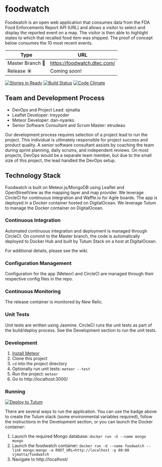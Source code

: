 # foodwatch

Foodwatch is an open web application that consumes data from the FDA Food Enforcements Report API (URL) and allows a visitor to select and display the reported event on a map.  The visitor is then able to highlight states to which that recalled food item was shipped.  The proof of concept below consumes the 10 most recent events.

Type | URL
---- | ---
Master Branch :rocket: | https://foodwatch.dtec.com/
Release :sunny: | Coming soon!

[![Stories in Ready](https://badge.waffle.io/DistributedInformationTechnologies/foodwatch.png?label=ready&title=Ready)](https://waffle.io/DistributedInformationTechnologies/foodwatch)
[![Build Status](https://circleci.com/gh/DistributedInformationTechnologies/foodwatch/tree/master.png?style=shield)](https://circleci.com/gh/DistributedInformationTechnologies/foodwatch)
[![Code Climate](https://codeclimate.com/github/DistributedInformationTechnologies/foodwatch/badges/gpa.svg)](https://codeclimate.com/github/DistributedInformationTechnologies/foodwatch)

## Team and Development Process
- DevOps and Project Lead: sjmatta
- Leaflet Developer: treyyoder
- Meteor Developer: dan-nyanko
- Senior Software Consultant and Scrum Master: etrudeau

Our development process requires selection of a project lead to run the project.  This individual is ultimately responsible for project success and product quality.  A senior software consultant assists by coaching the team during sprint planning, daily scrums, and independent reviews.  On most projects, DevOps would be a separate team member, but due to the small size of this project, the lead handled the DevOps setup.

## Technology Stack
Foodwatch is built on Meteor.js/MongoDB using Leaflet and OpenStreetView as the mapping layer and map provider.  We leverage CircleCI for continuous integration and Waffle.io for Agile boards.  The app is deployed in a Docker container hosted on DigitalOcean.  We leverage Tutum to manage the Docker container on DigitalOcean.

### Continuous Integration

Automated continuous integration and deployment is managed through CircleCI. On commit to the Master branch, the code is automatically deployed to Docker Hub and built by Tutum Stack on a host at DigitalOcean.

For additional details, please see the wiki.

### Configuration Management

Configuration for the app (Meteor) and CircleCI are managed through their respective config files in the repo. 

### Continuous Monitoring

The release container is monitored by New Relic.

### Unit Tests

Unit tests are written using Jasmine.  CircleCI runs the unit tests as part of the build/deploy process. See the Development section to run the unit tests.

### Development
1. [Install Meteor](https://www.meteor.com/install)
2. Clone this project
3. ```cd``` into the project directory
4. Optionally run unit tests: ```meteor --test```
5. Run the project: ```meteor```
6. Go to http://localhost:3000/

### Running
[![Deploy to Tutum](https://s.tutum.co/deploy-to-tutum.svg)](https://dashboard.tutum.co/stack/deploy/)

There are several ways to run the application. You can use the badge above to create the Tutum stack (some environmental variables required), follow the instructions in the Development section, or you can launch the Docker container:
1. Launch the required Mongo database: ```docker run -d --name mongo mongo```
2. Launch the foodwatch container: ```docker run -d --name foodwatch --link mongo:mongo -e ROOT_URL=http://localhost -p 80:80 sjmatta/foodwatch```
3. Navigate to http://localhost/
